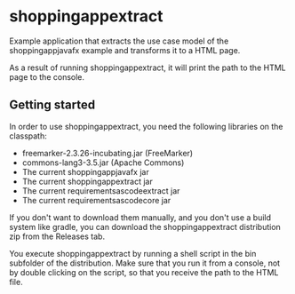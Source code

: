 # shoppingappextract
Example application that extracts the use case model of the shoppingappjavafx example
and transforms it to a HTML page. 

As a result of running shoppingappextract, it will print the path to the HTML page 
to the console. 

## Getting started
In order to use shoppingappextract, you need the following libraries on the classpath:
* freemarker-2.3.26-incubating.jar (FreeMarker)
* commons-lang3-3.5.jar (Apache Commons)
* The current shoppingappjavafx jar
* The current shoppingappextract jar
* The current requirementsascodeextract jar
* The current requirementsascodecore jar

If you don't want to download them manually, and you don't use a build system like gradle,
you can download the shoppingappextract distribution zip from the Releases tab. 

You execute shoppingappextract by running a shell script in the bin subfolder of the distribution.
Make sure that you run it from a console, not by double clicking on the script, so that you receive
the path to the HTML file.
